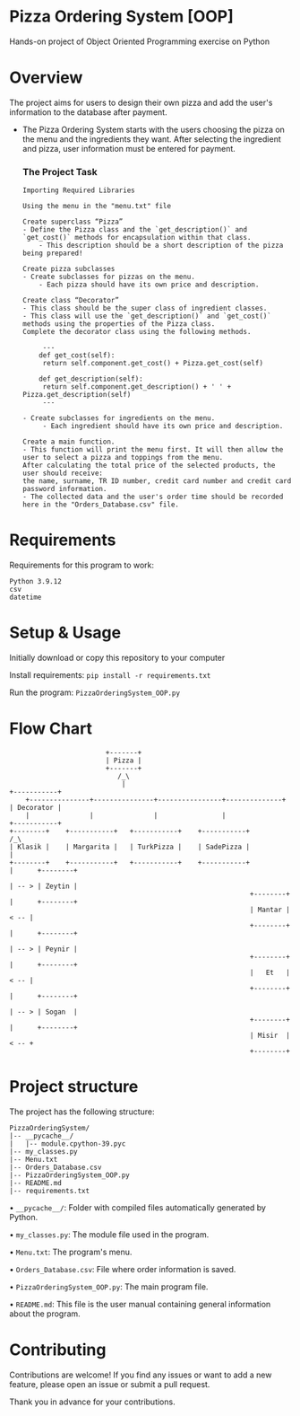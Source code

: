 # Pizza Ordering System [OOP]
Hands-on project of Object Oriented Programming exercise on Python

# Overview
The project aims for users to design their own pizza and add the user's information to the database after payment.

- The Pizza Ordering System starts with the users choosing the pizza on the menu and the ingredients they want. 
After selecting the ingredient and pizza, user information must be entered for payment.

   ### The Project Task
      Importing Required Libraries

      Using the menu in the "menu.txt" file

      Create superclass “Pizza”
      - Define the Pizza class and the `get_description()` and `get_cost()` methods for encapsulation within that class.
          - This description should be a short description of the pizza being prepared!

      Create pizza subclasses
      - Create subclasses for pizzas on the menu.
          - Each pizza should have its own price and description.

      Create class “Decorator”
      - This class should be the super class of ingredient classes.
      - This class will use the `get_description()` and `get_cost()` methods using the properties of the Pizza class. 
      Complete the decorator class using the following methods.

           ---
          def get_cost(self):
           return self.component.get_cost() + Pizza.get_cost(self)

          def get_description(self):
           return self.component.get_description() + ' ' + Pizza.get_description(self)
           ---

      - Create subclasses for ingredients on the menu.
           - Each ingredient should have its own price and description.
           
      Create a main function. 
      - This function will print the menu first. It will then allow the user to select a pizza and toppings from the menu. 
      After calculating the total price of the selected products, the user should receive:
      the name, surname, TR ID number, credit card number and credit card password information.
      - The collected data and the user's order time should be recorded here in the "Orders_Database.csv" file.

# Requirements
Requirements for this program to work:

    Python 3.9.12
    csv
    datetime

# Setup & Usage
Initially download or copy this repository to your computer

Install requirements: `pip install -r requirements.txt`

Run the program: `PizzaOrderingSystem_OOP.py`

# Flow Chart
```
                        +-------+
                        | Pizza |
                        +-------+
                           /_\
                            |                                         +-----------+
    +---------------+---------------+----------------+--------------+ | Decorator | 
    |               |               |                |                +-----------+
+--------+    +-----------+   +-----------+    +-----------+               /_\
| Klasik |    | Margarita |   | TurkPizza |    | SadePizza |                |
+--------+    +-----------+   +-----------+    +-----------+                |      +--------+ 
                                                                            | -- > | Zeytin |
                                                            +--------+      |      +--------+
                                                            | Mantar | < -- |
                                                            +--------+      |      +--------+
                                                                            | -- > | Peynir |
                                                            +--------+      |      +--------+
                                                            |   Et   | < -- |
                                                            +--------+      |      +--------+
                                                                            | -- > | Sogan  |
                                                            +--------+      |      +--------+
                                                            | Misir  | < -- +
                                                            +--------+
```

# Project structure
The project has the following structure:

```
PizzaOrderingSystem/
|-- __pycache__/
|   |-- module.cpython-39.pyc
|-- my_classes.py
|-- Menu.txt
|-- Orders_Database.csv
|-- PizzaOrderingSystem_OOP.py
|-- README.md
|-- requirements.txt

 ```

•	`__pycache__/`: Folder with compiled files automatically generated by Python.

•	`my_classes.py`: The module file used in the program.

•	`Menu.txt`: The program's menu.

•	`Orders_Database.csv`: File where order information is saved.

•	`PizzaOrderingSystem_OOP.py`: The main program file.

•	`README.md`: This file is the user manual containing general information about the program.


# Contributing
Contributions are welcome! If you find any issues or want to add a new feature, please open an issue or submit a pull request. 

Thank you in advance for your contributions.